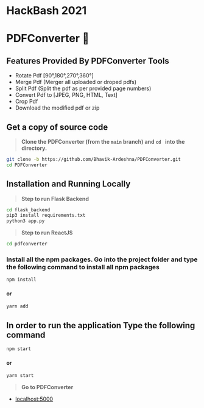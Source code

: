 # HackBash 2021
# PDFConverter 👋

## Features Provided By PDFConverter Tools

- Rotate Pdf [90&#176;,180&#176;,270&#176;,360&#176;]
- Merge Pdf (Merger all uploaded or droped pdfs)
- Split Pdf (Split the pdf as per provided page numbers)
- Convert Pdf to [JPEG, PNG, HTML, Text]
- Crop Pdf
- Download the modified pdf or zip

## Get a copy of source code

> **Clone the PDFConverter (from the `main` branch) and `cd ` into the directory.**

```sh
git clone -b https://github.com/Bhavik-Ardeshna/PDFConverter.git
cd PDFConverter
```

## Installation and Running Locally

> **Step to run Flask Backend**

```sh
cd flask_backend
pip3 install requirements.txt
python3 app.py
```

> **Step to run ReactJS**

```sh
cd pdfconverter
```

### Install all the npm packages. Go into the project folder and type the following command to install all npm packages

```bash
npm install
```

#### or

```bash
yarn add
```

## In order to run the application Type the following command

```bash
npm start
```

#### or

```bash
yarn start
```

> **Go to PDFConverter**

- [localhost:5000](https://localhost:5000)
